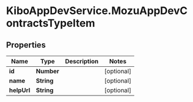 # KiboAppDevService.MozuAppDevContractsTypeItem

## Properties

Name | Type | Description | Notes
------------ | ------------- | ------------- | -------------
**id** | **Number** |  | [optional] 
**name** | **String** |  | [optional] 
**helpUrl** | **String** |  | [optional] 


